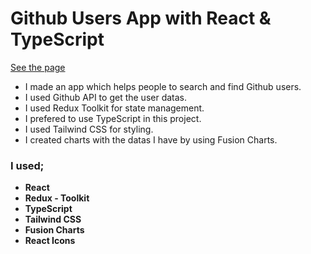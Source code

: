 # Github Users App with React & TypeScript

[See the page](https://github-users-iota.vercel.app/)

* I made an app which helps people to search and find Github users.
* I used Github API to get the user datas.
* I used Redux Toolkit for state management. 
* I prefered to use TypeScript in this project.
* I used Tailwind CSS for styling.
* I created charts with the datas I have by using Fusion Charts.

### I used;
  - <b>React</b>
  - <b>Redux - Toolkit</b>
  - <b>TypeScript</b>
  - <b>Tailwind CSS</b>
  - <b>Fusion Charts</b>
  - <b>React Icons</b>